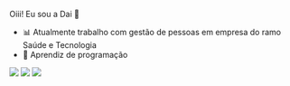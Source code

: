 Oiii! Eu sou a Dai 👋

- 📊 Atualmente trabalho com gestão de pessoas em empresa do ramo Saúde e Tecnologia
- 🌱 Aprendiz de programação 
<div>
  <a href="https://github.com/limadaiane/limadaiane">
    <a href = "mailto:contatordaildslima@gmail.com"><img src="https://img.shields.io/badge/-Gmail-%23333?style=for-the-badge&logo=gmail&logoColor=white" target="_blank"></a> 
 <a href="https://www.linkedin.com/in/in/daiane-lima" target="_blank"><img src="https://img.shields.io/badge/-LinkedIn-%230077B5?style=for-the-badge&logo=linkedin&logoColor=white" target="_blank"></a> 
    <a href="https://instagram.com/com/_limadaiane_" target="_blank"><img src="https://img.shields.io/badge/-Instagram-%23E4405F?style=for-the-badge&logo=instagram&logoColor=white" target="_blank"></a>
